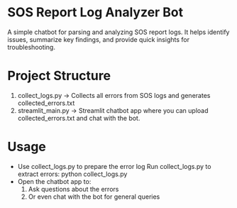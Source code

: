 # SOS Report Log Analyzer Bot

A simple chatbot for parsing and analyzing SOS report logs.
It helps identify issues, summarize key findings, and provide quick insights for troubleshooting.

# Project Structure
 1) collect_logs.py → Collects all errors from SOS logs and generates collected_errors.txt
 2) streamlit_main.py → Streamlit chatbot app where you can upload collected_errors.txt and chat with the bot.


# Usage

 - Use collect_logs.py to prepare the error log
   Run collect_logs.py to extract errors:
       python collect_logs.py  
 - Open the chatbot app to:
   1) Ask questions about the errors
   2) Or even chat with the bot for general queries
